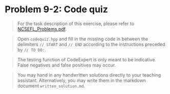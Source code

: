 # Problem 9-2: Code quiz

> For the task description of this exercise, please refer to [NCSEFL_Problems.pdf](
https://www.sam.math.ethz.ch/~grsam/NumMeth/HOMEWORK/NCSEFL_Problems.pdf). 

> Open `codequiz.hpp` and fill in the missing code in between the delimiters `// START` and `// END` according to the instructions preceded by `// TO DO:`.

> The testing function of CodeExpert is only meant to be indicative. False negatives and false positives may occur.

> You may hand in any handwritten solutions directly to your teaching assistant. Alternatively, you may write them in the markdown document `written_solution.md`.
